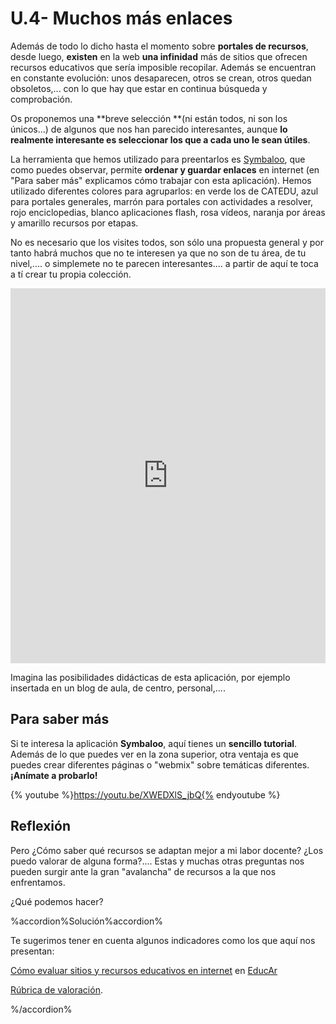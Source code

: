 # U.4- Muchos más enlaces

Además de todo lo dicho hasta el momento sobre **portales de recursos**, desde luego, **existen** en la web **una infinidad** más de sitios que ofrecen recursos educativos que sería imposible recopilar. Además se encuentran en constante evolución: unos desaparecen, otros se crean, otros quedan obsoletos,... con lo que hay que estar en continua búsqueda y comprobación.

Os proponemos una **breve selección **(ni están todos, ni son los únicos...) de algunos que nos han parecido interesantes, aunque **lo realmente interesante es seleccionar los que a cada uno le sean útiles**.

La herramienta que hemos utilizado para preentarlos es [Symbaloo](http://www.symbaloo.com/), que como puedes observar, permite **ordenar y guardar enlaces** en internet (en "Para saber más" explicamos cómo trabajar con esta aplicación). Hemos utilizado diferentes colores para agruparlos: en verde los de CATEDU, azul para portales generales, marrón para portales con actividades a resolver, rojo enciclopedias, blanco aplicaciones flash, rosa vídeos, naranja por áreas y amarillo recursos por etapas.

No es necesario que los visites todos, son sólo una propuesta general y por tanto habrá muchos que no te interesen ya que no son de tu área, de tu nivel,.... o simplemete no te parecen interesantes.... a partir de aquí te toca a tí crear tu propia colección.

<iframe frameborder='0' noresize='noresize' src='https://www.symbaloo.com/embed/enlaces8' name='_symFrame' width='100%' height='600px'></iframe>

Imagina las posibilidades didácticas de esta aplicación, por ejemplo insertada en un blog de aula, de centro, personal,....

## Para saber más

Si te interesa la aplicación **Symbaloo**, aquí tienes un **sencillo tutorial**. Además de lo que puedes ver en la zona superior, otra ventaja es que puedes crear diferentes páginas o "webmix" sobre temáticas diferentes. **¡Anímate a probarlo!**

{% youtube %}https://youtu.be/XWEDXlS_jbQ{% endyoutube %}

## Reflexión

Pero ¿Cómo saber qué recursos se adaptan mejor a mi labor docente? ¿Los puedo valorar de alguna forma?.... Estas y muchas otras preguntas nos pueden surgir ante la gran "avalancha" de recursos a la que nos enfrentamos.

¿Qué podemos hacer?

%accordion%Solución%accordion%

Te sugerimos tener en cuenta algunos indicadores como los que aquí nos presentan:

[Cómo evaluar sitios y recursos educativos en internet](http://www.educ.ar/dinamico/UnidadHtml__get__79383faf-7a0b-11e1-82a7-ed15e3c494af/index.html) en [EducAr](http://www.educ.ar/sitios/educar/inicio/)

[Rúbrica de valoración](http://catedu.es/materialesaularagon2013/pdi/rubrica_calidad.pdf).

%/accordion%




